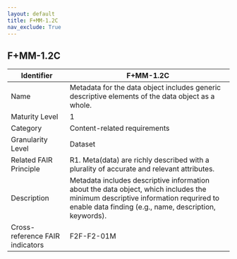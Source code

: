```yaml
---
layout: default
title: F+MM-1.2C
nav_exclude: True
---
```


## F+MM-1.2C

| Identifier | F+MM-1.2C |
| ---------- | ----------|
| Name | Metadata for the data object includes generic descriptive elements of the data object as a whole. |
| Maturity Level | 1 |
| Category | Content-related requirements |
| Granularity Level | Dataset |
| Related FAIR Principle | R1. Meta(data) are richly described with a plurality of accurate and relevant attributes. |
| Description | Metadata includes descriptive information about the data object, which includes the minimum descriptive information requrired to enable data finding (e.g., name, description, keywords). |
| Cross-reference FAIR indicators | F2F-F2-01M |
